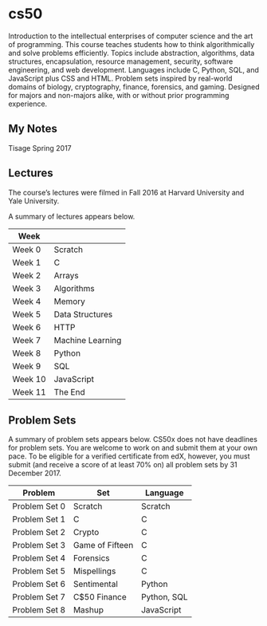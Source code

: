 # cs50
Introduction to the intellectual enterprises of computer science and the art of programming. This course teaches students how to think algorithmically and solve problems efficiently. Topics include abstraction, algorithms, data structures, encapsulation, resource management, security, software engineering, and web development. Languages include C, Python, SQL, and JavaScript plus CSS and HTML. Problem sets inspired by real-world domains of biology, cryptography, finance, forensics, and gaming. Designed for majors and non-majors alike, with or without prior programming experience.

## My Notes
Tisage
Spring 2017

## Lectures
The course’s lectures were filmed in Fall 2016 at Harvard University and Yale University.

A summary of lectures appears below.

| Week	  |					 |
|---------|------------------|
| Week 0  | Scratch          |
| Week 1  | C                |
| Week 2  | Arrays           |
| Week 3  | Algorithms       |
| Week 4  | Memory           |
| Week 5  | Data Structures  |
| Week 6  | HTTP             |
| Week 7  | Machine Learning |
| Week 8  | Python           |
| Week 9  | SQL              |
| Week 10 | JavaScript       |
| Week 11 | The End          |

## Problem Sets
A summary of problem sets appears below. CS50x does not have deadlines for problem sets. You are welcome to work on and submit them at your own pace. To be eligible for a verified certificate from edX, however, you must submit (and receive a score of at least 70% on) all problem sets by 31 December 2017.

| Problem 	    | Set				| Language 	  |
|---------------|-------------------|-------------|
| Problem Set 0 | Scratch			| Scratch 	  |
| Problem Set 1 | C 				| C       	  |
| Problem Set 2 | Crypto 			| C           |
| Problem Set 3 | Game of Fifteen	| C       	  |
| Problem Set 4 | Forensics 		| C       	  |
| Problem Set 5 | Mispellings 		| C       	  |
| Problem Set 6 | Sentimental		| Python  	  |
| Problem Set 7 | C$50 Finance 		| Python, SQL |
| Problem Set 8 | Mashup			| JavaScript  |

